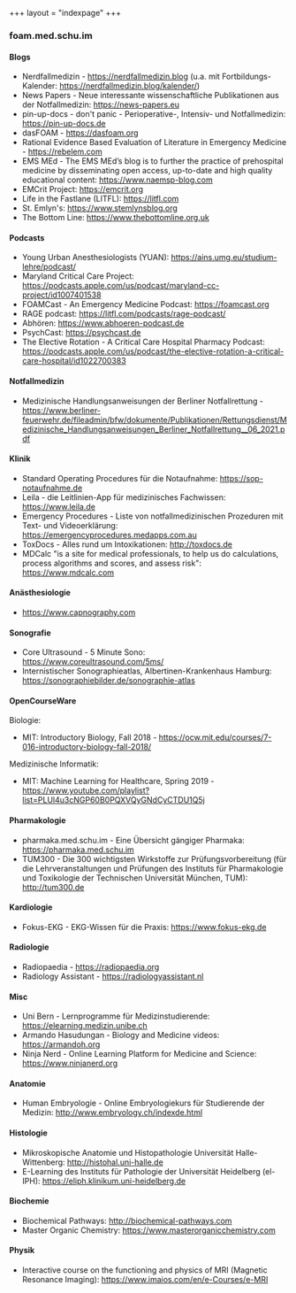 +++
layout = "indexpage"
+++

### foam.med.schu.im

#### Blogs

* Nerdfallmedizin - https://nerdfallmedizin.blog (u.a. mit Fortbildungs-Kalender: https://nerdfallmedizin.blog/kalender/)
* News Papers - Neue interessante wissenschaftliche Publikationen aus der Notfallmedizin: https://news-papers.eu
* pin-up-docs - don't panic - Perioperative-, Intensiv- und Notfallmedizin: https://pin-up-docs.de
* dasFOAM - https://dasfoam.org
* Rational Evidence Based Evaluation of Literature in Emergency Medicine - https://rebelem.com
* EMS MEd - The EMS MEd’s blog is to further the practice of prehospital medicine by disseminating open access, up-to-date and high quality educational content: https://www.naemsp-blog.com
* EMCrit Project: https://emcrit.org
* Life in the Fastlane (LITFL): https://litfl.com
* St. Emlyn's: https://www.stemlynsblog.org
* The Bottom Line: https://www.thebottomline.org.uk

#### Podcasts

* Young Urban Anesthesiologists (YUAN): https://ains.umg.eu/studium-lehre/podcast/
* Maryland Critical Care Project: https://podcasts.apple.com/us/podcast/maryland-cc-project/id1007401538
* FOAMCast - An Emergency Medicine Podcast: https://foamcast.org
* RAGE podcast: https://litfl.com/podcasts/rage-podcast/
* Abhören: https://www.abhoeren-podcast.de
* PsychCast: https://psychcast.de
* The Elective Rotation - A Critical Care Hospital Pharmacy Podcast: https://podcasts.apple.com/us/podcast/the-elective-rotation-a-critical-care-hospital/id1022700383

#### Notfallmedizin

* Medizinische Handlungsanweisungen der Berliner Notfallrettung - https://www.berliner-feuerwehr.de/fileadmin/bfw/dokumente/Publikationen/Rettungsdienst/Medizinische_Handlungsanweisungen_Berliner_Notfallrettung__06_2021.pdf

#### Klinik

* Standard Operating Procedures für die Notaufnahme: https://sop-notaufnahme.de
* Leila - die Leitlinien-App für medizinisches Fachwissen: https://www.leila.de
* Emergency Procedures - Liste von notfallmedizinischen Prozeduren mit Text- und Videoerklärung: https://emergencyprocedures.medapps.com.au
* ToxDocs - Alles rund um Intoxikationen: http://toxdocs.de
* MDCalc "is a site for medical professionals, to help us do calculations, process algorithms and scores, and assess risk": https://www.mdcalc.com

#### Anästhesiologie

* https://www.capnography.com

#### Sonografie

* Core Ultrasound - 5 Minute Sono: https://www.coreultrasound.com/5ms/
* Internistischer Sonographieatlas, Albertinen-Krankenhaus Hamburg: https://sonographiebilder.de/sonographie-atlas

#### OpenCourseWare

Biologie:

* MIT: Introductory Biology, Fall 2018 - https://ocw.mit.edu/courses/7-016-introductory-biology-fall-2018/

Medizinische Informatik:

* MIT: Machine Learning for Healthcare, Spring 2019 - https://www.youtube.com/playlist?list=PLUl4u3cNGP60B0PQXVQyGNdCyCTDU1Q5j

#### Pharmakologie

* pharmaka.med.schu.im - Eine Übersicht gängiger Pharmaka: https://pharmaka.med.schu.im
* TUM300 - Die 300 wichtigsten Wirkstoffe zur Prüfungsvorbereitung (für die Lehrveranstaltungen und Prüfungen des Instituts für Pharmakologie und Toxikologie der Technischen Universität München, TUM): http://tum300.de

#### Kardiologie

* Fokus-EKG - EKG-Wissen für die Praxis: https://www.fokus-ekg.de

#### Radiologie

* Radiopaedia - https://radiopaedia.org
* Radiology Assistant - https://radiologyassistant.nl

#### Misc

* Uni Bern - Lernprogramme für Medizinstudierende: https://elearning.medizin.unibe.ch
* Armando Hasudungan - Biology and Medicine videos: https://armandoh.org
* Ninja Nerd - Online Learning Platform for Medicine and Science: https://www.ninjanerd.org

#### Anatomie

* Human Embryologie - Online Embryologiekurs für Studierende der Medizin: http://www.embryology.ch/indexde.html

#### Histologie

* Mikroskopische Anatomie und Histopathologie Universität Halle-Wittenberg: http://histohal.uni-halle.de
* E-Learning des Instituts für Pathologie der Universität Heidelberg (el-IPH): https://eliph.klinikum.uni-heidelberg.de

#### Biochemie

* Biochemical Pathways: http://biochemical-pathways.com
* Master Organic Chemistry: https://www.masterorganicchemistry.com

#### Physik

* Interactive course on the functioning and physics of MRI (Magnetic Resonance Imaging): https://www.imaios.com/en/e-Courses/e-MRI
